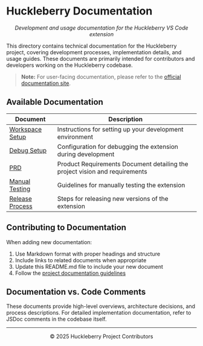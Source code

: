 # Huckleberry Documentation

<div align="center">
  <p><em>Development and usage documentation for the Huckleberry VS Code extension</em></p>
</div>

This directory contains technical documentation for the Huckleberry project, covering development processes, implementation details, and usage guides. These documents are primarily intended for contributors and developers working on the Huckleberry codebase.

> **Note:** For user-facing documentation, please refer to the [official documentation site](../apps/huckleberry-docs).

## Available Documentation

| Document | Description |
|----------|-------------|
| [Workspace Setup](./workspace-setup.md) | Instructions for setting up your development environment |
| [Debug Setup](./debug-setup.md) | Configuration for debugging the extension during development |
| [PRD](./PRD.md) | Product Requirements Document detailing the project vision and requirements |
| [Manual Testing](./manual-testing.md) | Guidelines for manually testing the extension |
| [Release Process](./release-process.md) | Steps for releasing new versions of the extension |

## Contributing to Documentation

When adding new documentation:

1. Use Markdown format with proper headings and structure
2. Include links to related documents when appropriate
3. Update this README.md file to include your new document
4. Follow the [project documentation guidelines](../CONTRIBUTING.md)

## Documentation vs. Code Comments

These documents provide high-level overviews, architecture decisions, and process descriptions. For detailed implementation documentation, refer to JSDoc comments in the codebase itself.

---

<div align="center">
  <p>© 2025 Huckleberry Project Contributors</p>
</div>
